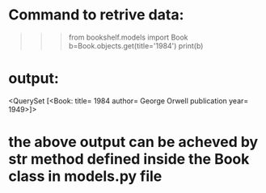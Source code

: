
# Command to retrive data:
>>> from bookshelf.models import Book
>>> b=Book.objects.get(title='1984')
>>> print(b)

# output: 
<QuerySet [<Book: title= 1984 author= George Orwell publication year= 1949>]>

# the above output can be acheved by __str__ method defined inside the Book class in models.py file
